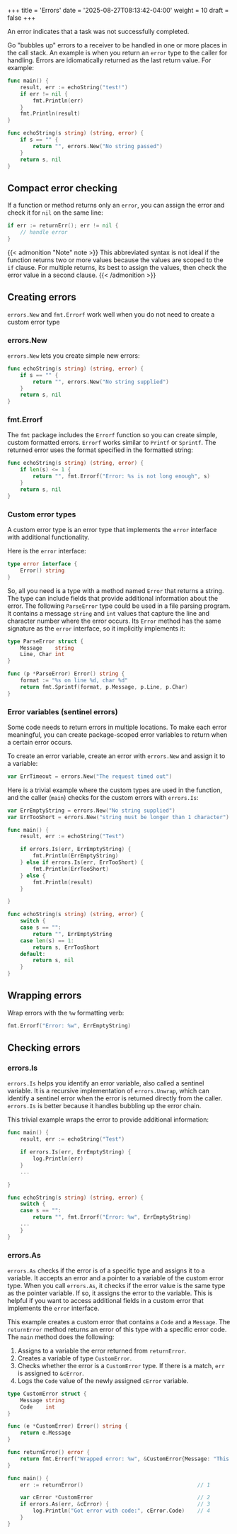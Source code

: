 +++
title = 'Errors'
date = '2025-08-27T08:13:42-04:00'
weight = 10
draft = false
+++

An error indicates that a task was not successfully completed.

Go "bubbles up" errors to a receiver to be handled in one or more places in the call stack. An example is when you return an `error` type to the caller for handling. Errors are idiomatically returned as the last return value. For example:

```go
func main() {
	result, err := echoString("test!")
	if err != nil {
		fmt.Println(err)
	}
	fmt.Println(result)
}

func echoString(s string) (string, error) {
	if s == "" {
		return "", errors.New("No string passed")
	}
	return s, nil
}
```


## Compact error checking

If a function or method returns only an `error`, you can assign the error and check it for `nil` on the same line:

```go
if err := returnErr(); err != nil {
    // handle error
}
```

{{< admonition "Note" note >}}
This abbreviated syntax is not ideal if the function returns two or more values because the values are scoped to the `if` clause. For multiple returns, its best to assign the values, then check the error value in a second clause.
{{< /admonition >}}

## Creating errors

`errors.New` and `fmt.Errorf` work well when you do not need to create a custom error type

### errors.New

`errors.New` lets you create simple new errors:

```go
func echoString(s string) (string, error) {
	if s == "" {
		return "", errors.New("No string supplied")
	}
	return s, nil
}
```

### fmt.Errorf

The `fmt` package includes the `Errorf` function so you can create simple, custom formatted errors. `Errorf` works similar to `Printf` or `Sprintf`. The returned error uses the format specified in the formatted string:

```go
func echoString(s string) (string, error) {
	if len(s) <= 1 {
		return "", fmt.Errorf("Error: %s is not long enough", s)
	}
	return s, nil
}
```

### Custom error types

A custom error type is an error type that implements the `error` interface with additional functionality.

Here is the `error` interface:

```go
type error interface {
	Error() string
}
```

So, all you need is a type with a method named `Error` that returns a string. The type can include fields that provide additional information about the error. The following `ParseError` type could be used in a file parsing program. It contains a message `string` and `int` values that capture the line and character number where the error occurs. Its `Error` method has the same signature as the `error` interface, so it implicitly implements it:

```go
type ParseError struct {
	Message    string
	Line, Char int
}

func (p *ParseError) Error() string {
	format := "%s on line %d, char %d"
	return fmt.Sprintf(format, p.Message, p.Line, p.Char)
}
```

### Error variables (sentinel errors)

Some code needs to return errors in multiple locations. To make each error meaningful, you can create package-scoped error variables to return when a certain error occurs.

To create an error variable, create an error with `errors.New` and assign it to a variable:

```go
var ErrTimeout = errors.New("The request timed out")
```

Here is a trivial example where the custom types are used in the function, and the caller (`main`) checks for the custom errors with `errors.Is`:

```go
var ErrEmptyString = errors.New("No string supplied")
var ErrTooShort = errors.New("string must be longer than 1 character")

func main() {
	result, err := echoString("Test")

	if errors.Is(err, ErrEmptyString) {
		fmt.Println(ErrEmptyString)
	} else if errors.Is(err, ErrTooShort) {
		fmt.Println(ErrTooShort)
	} else {
		fmt.Println(result)
	}

}

func echoString(s string) (string, error) {
	switch {
	case s == "":
		return "", ErrEmptyString
	case len(s) == 1:
		return s, ErrTooShort
	default:
		return s, nil
	}
}
```

## Wrapping errors

Wrap errors with the `%w` formatting verb:

```go
fmt.Errorf("Error: %w", ErrEmptyString)
```

## Checking errors

### errors.Is

`errors.Is` helps you identify an error variable, also called a sentinel variable. It is a recursive implementation of `errors.Unwrap`, which can identify a sentinel error when the error is returned directly from the caller. `errors.Is` is better because it handles bubbling up the error chain.

This trivial example wraps the error to provide additional information:

```go
func main() {
	result, err := echoString("Test")

	if errors.Is(err, ErrEmptyString) {
		log.Println(err)
	}
	...

}

func echoString(s string) (string, error) {
	switch {
	case s == "":
		return "", fmt.Errorf("Error: %w", ErrEmptyString)
	...
	}
}
```

### errors.As

`errors.As` checks if the error is of a specific type and assigns it to a variable. It accepts an error and a pointer to a variable of the custom error type. When you call `errors.As`, it checks if the error value is the same type as the pointer variable. If so, it assigns the error to the variable. This is helpful if you want to access additional fields in a custom error that implements the `error` interface.

This example creates a custom error that contains a `Code` and a `Message`. The `returnError` method returns an error of this type with a specific error code. The `main` method does the following:
1. Assigns to a variable the error returned from `returnError`.
2. Creates a variable of type `CustomError`.
3. Checks whether the error is a `CustomError` type. If there is a match, `err` is assigned to `&cError`.
4. Logs the `Code` value of the newly assigned `cError` variable.

```go
type CustomError struct {
	Message string
	Code    int
}

func (e *CustomError) Error() string {
	return e.Message
}

func returnError() error {
	return fmt.Errorf("Wrapped error: %w", &CustomError{Message: "This is an error message", Code: 42})
}

func main() {
	err := returnError()                                    // 1

	var cError *CustomError                                 // 2
	if errors.As(err, &cError) {                            // 3
		log.Println("Got error with code:", cError.Code)    // 4
	}
}
```
